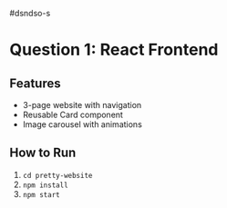 #dsndso-s
# Question 1: React Frontend

## Features
- 3-page website with navigation
- Reusable Card component
- Image carousel with animations

## How to Run
1. `cd pretty-website`
2. `npm install`
3. `npm start`
   
